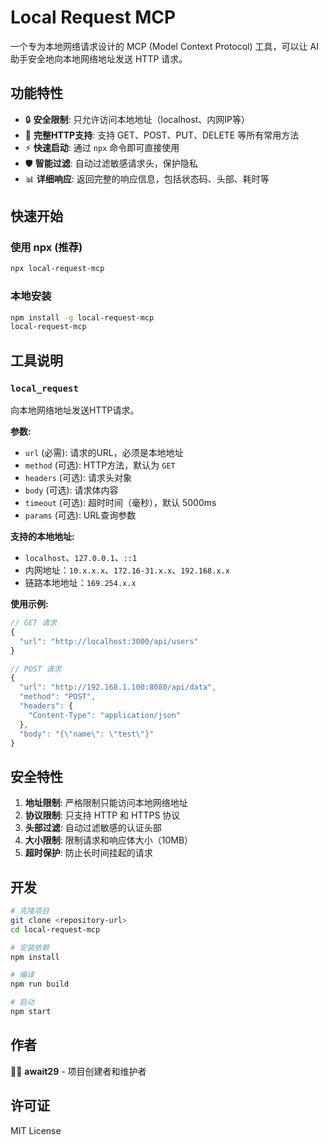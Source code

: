 # Local Request MCP

一个专为本地网络请求设计的 MCP (Model Context Protocol) 工具，可以让 AI 助手安全地向本地网络地址发送 HTTP 请求。

## 功能特性

- 🔒 **安全限制**: 只允许访问本地地址（localhost、内网IP等）
- 🚀 **完整HTTP支持**: 支持 GET、POST、PUT、DELETE 等所有常用方法
- ⚡ **快速启动**: 通过 `npx` 命令即可直接使用
- 🛡️ **智能过滤**: 自动过滤敏感请求头，保护隐私
- 📊 **详细响应**: 返回完整的响应信息，包括状态码、头部、耗时等

## 快速开始

### 使用 npx (推荐)

```bash
npx local-request-mcp
```

### 本地安装

```bash
npm install -g local-request-mcp
local-request-mcp
```

## 工具说明

### `local_request`

向本地网络地址发送HTTP请求。

**参数:**

- `url` (必需): 请求的URL，必须是本地地址
- `method` (可选): HTTP方法，默认为 `GET`
- `headers` (可选): 请求头对象
- `body` (可选): 请求体内容
- `timeout` (可选): 超时时间（毫秒），默认 5000ms
- `params` (可选): URL查询参数

**支持的本地地址:**

- `localhost`、`127.0.0.1`、`::1`
- 内网地址：`10.x.x.x`、`172.16-31.x.x`、`192.168.x.x`
- 链路本地地址：`169.254.x.x`

**使用示例:**

```javascript
// GET 请求
{
  "url": "http://localhost:3000/api/users"
}

// POST 请求
{
  "url": "http://192.168.1.100:8080/api/data",
  "method": "POST",
  "headers": {
    "Content-Type": "application/json"
  },
  "body": "{\"name\": \"test\"}"
}
```

## 安全特性

1. **地址限制**: 严格限制只能访问本地网络地址
2. **协议限制**: 只支持 HTTP 和 HTTPS 协议
3. **头部过滤**: 自动过滤敏感的认证头部
4. **大小限制**: 限制请求和响应体大小（10MB）
5. **超时保护**: 防止长时间挂起的请求

## 开发

```bash
# 克隆项目
git clone <repository-url>
cd local-request-mcp

# 安装依赖
npm install

# 编译
npm run build

# 启动
npm start
```

## 作者

👨‍💻 **await29** - 项目创建者和维护者

## 许可证

MIT License